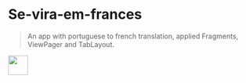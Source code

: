 # Se-vira-em-frances

> An app with portuguese to french translation, applied Fragments, ViewPager and TabLayout.

<img src="https://i.imgur.com/w7cjNBl.gif" width="40" height="40" />
